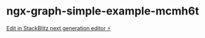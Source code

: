 # ngx-graph-simple-example-mcmh6t

[Edit in StackBlitz next generation editor ⚡️](https://stackblitz.com/~/github.com/sylesh513/ngx-graph-simple-example-mcmh6t)